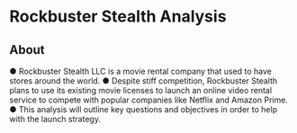 # Rockbuster Stealth Analysis

## About
● Rockbuster Stealth LLC is a movie rental company that used to have stores
around the world.
● Despite stiff competition, Rockbuster Stealth plans to use its existing movie
licenses to launch an online video rental service to compete with popular
companies like Netflix and Amazon Prime.
● This analysis will outline key questions and objectives in order to help with the
launch strategy.
